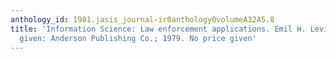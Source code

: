 ```yaml
---
anthology_id: 1981.jasis_journal-ir0anthology0volumeA32A5.8
title: 'Information Science: Law enforcement applications. Emil H. Levine. No place
  given: Anderson Publishing Co.; 1979. No price given'
---
```

